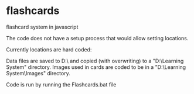 # flashcards
flashcard system in javascript

The code does not have a setup process that would allow setting locations.  

Currently locations are hard coded:

Data files are saved to D:\ and copied (with overwriting) to a "D:\Learning System" directory.  Images used in cards are coded to be in a "D:\Learning System\Images" directory.

Code is run by running the Flashcards.bat file
